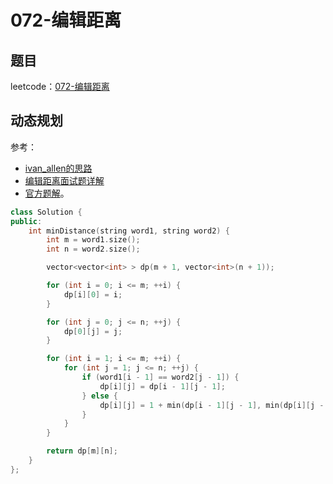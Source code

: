 # 072-编辑距离

## 题目

leetcode：[072-编辑距离](https://leetcode-cn.com/problems/edit-distance/)


## 动态规划

参考：
- [ivan_allen的思路](https://leetcode-cn.com/problems/edit-distance/comments/65607)
- [编辑距离面试题详解](https://leetcode-cn.com/problems/edit-distance/solution/bian-ji-ju-chi-mian-shi-ti-xiang-jie-by-labuladong/)
- [官方题解](https://leetcode-cn.com/problems/edit-distance/solution/bian-ji-ju-chi-by-leetcode/)。

```c++
class Solution {
public:
    int minDistance(string word1, string word2) {
        int m = word1.size();
        int n = word2.size();

        vector<vector<int> > dp(m + 1, vector<int>(n + 1));

        for (int i = 0; i <= m; ++i) {
            dp[i][0] = i;
        }

        for (int j = 0; j <= n; ++j) {
            dp[0][j] = j;
        }

        for (int i = 1; i <= m; ++i) {
            for (int j = 1; j <= n; ++j) {
                if (word1[i - 1] == word2[j - 1]) {
                    dp[i][j] = dp[i - 1][j - 1];
                } else {
                    dp[i][j] = 1 + min(dp[i - 1][j - 1], min(dp[i][j - 1], dp[i - 1][j]));
                }
            }
        }

        return dp[m][n];
    }
};
```

